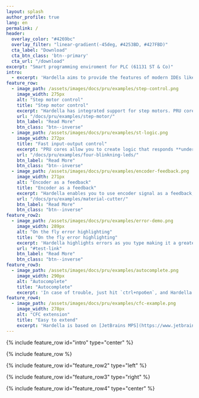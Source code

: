 ```yaml
---
layout: splash
author_profile: true
lang: en
permalink: /
header:
  overlay_color: "#4269bc"
  overlay_filter: "linear-gradient(-45deg, #4253BD, #427FBD)"
  cta_label: "Download"
  cta_btn_class: 'btn--primary'
  cta_url: "/download"
excerpt: "Smart programming enviroment for PLC (61131 ST & Co)"
intro: 
  - excerpt: 'Hardella aims to provide the features of modern IDEs like on the fly error highlight, find usages, context-aware autocomplete, and so on'
feature_row:
  - image_path: /assets/images/docs/pru/examples/step-control.png
    image_width: 275px
    alt: "Step motor control"
    title: "Step motor control"
    excerpt: "Hardella has integrated support for step motors. PRU cores can drive **up to 500kHz**. You can create your logic bases on existing components or even create your own components."
    url: "/docs/pru/examples/step-motor/"
    btn_label: "Read More"
    btn_class: "btn--inverse"
  - image_path: /assets/images/docs/pru/examples/st-logic.png
    image_width: 272px
    title: "Fast input-output control"
    excerpt: "PRU cores allow you to create logic that responds **under 1µs**. You don't need assembler for that. ST language is just fine."
    url: "/docs/pru/examples/four-blinkning-leds/"
    btn_label: "Read More"
    btn_class: "btn--inverse"
  - image_path: /assets/images/docs/pru/examples/encoder-feedback.png
    image_width: 271px
    alt: "Encoder as a feedback"
    title: "Encoder as a feedback"
    excerpt: "Hardella enables you to use encoder signal as a feedback, so you can turn the motor off right in time to achieve precise and even cuts."
    url: "/docs/pru/examples/material-cutter/"
    btn_label: "Read More"
    btn_class: "btn--inverse"
feature_row2:
  - image_path: /assets/images/docs/pru/examples/error-demo.png
    image_width: 289px
    alt: "On the fly error highlighting"
    title: "On the fly error highlighting"
    excerpt: 'Hardella highlights errors as you type making it a greater developer experience.'
    url: "#test-link"
    btn_label: "Read More"
    btn_class: "btn--inverse"
feature_row3:
  - image_path: /assets/images/docs/pru/examples/autocomplete.png
    image_width: 290px
    alt: "Autocomplete"
    title: "Autocomplete"
    excerpt: 'In case of trouble, just hit `ctrl+пробел`, and Hardella will give you a hint on the possible continuation.'
feature_row4:
  - image_path: /assets/images/docs/pru/examples/cfc-example.png
    image_width: 278px
    alt: "CFC extension"
    title: "Easy to extend"
    excerpt: 'Hardella is based on [JetBrains MPS](https://www.jetbrains.com/mps/), so it is easily extensible. For instance, diagraming language can be added right in the middle of the program code'
---
```


{% include feature_row id="intro" type="center" %}

{% include feature_row %}

{% include feature_row id="feature_row2" type="left" %}

{% include feature_row id="feature_row3" type="right" %}

{% include feature_row id="feature_row4" type="center" %}
